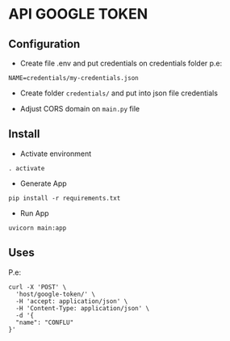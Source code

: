 # API GOOGLE TOKEN

## Configuration

* Create file .env and put credentials on credentials folder p.e:

`NAME=credentials/my-credentials.json`

* Create folder `credentials/` and put into json file credentials

* Adjust CORS domain on `main.py` file

## Install

* Activate environment

`. activate`

* Generate App

`pip install -r requirements.txt`

* Run App

`uvicorn main:app`

## Uses

P.e:

```curl
curl -X 'POST' \
  'host/google-token/' \
  -H 'accept: application/json' \
  -H 'Content-Type: application/json' \
  -d '{
  "name": "CONFLU"
}'
```
